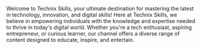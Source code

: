 Welcome to Technix Skills, your ultimate destination for mastering the latest in technology, innovation, and digital skills! Here at Technix Skills, we believe in empowering individuals with the knowledge and expertise needed to thrive in today's digital world. Whether you're a tech enthusiast, aspiring entrepreneur, or curious learner, our channel offers a diverse range of content designed to educate, inspire, and entertain.
